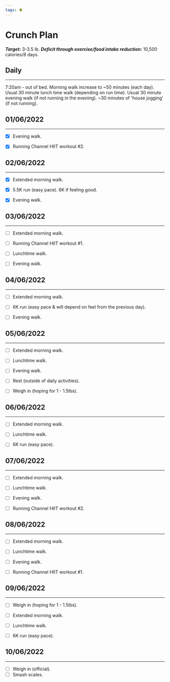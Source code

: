 ```yaml
---
tags: 🫀
---
```


# Crunch Plan

***Target:*** 3-3.5 lb.
***Deficit through exercise/food intake reduction:*** 10,500 calories/8 days.


## Daily
---

7:20am - out of bed.
Morning walk increase to ~50 minutes (each day).
Usual 30 minute lunch time walk (depending on run time).
Usual 30 minute evening walk (if not running in the evening).
~30 minutes of 'house jogging' (if not running).


## 01/06/2022
---

- [x] Evening walk.
- [x] Running Channel HIIT workout #2.


## 02/06/2022
---

- [x] Extended morning walk.
- [x] 5.5K run (easy pace). 6K if feeling good.
- [x] Evening walk.


## 03/06/2022
---

- [ ] Extended morning walk.
- [ ] Running Channel HIIT workout #1.
- [ ] Lunchtime walk.
- [ ] Evening walk.


## 04/06/2022
---

- [ ] Extended morning walk.
- [ ] 6K run (easy pace & will depend on feel from the previous day).
- [ ] Evening walk.


## 05/06/2022
---

- [ ] Extended morning walk.
- [ ] Lunchtime walk.
- [ ] Evening walk.
- [ ] Rest (outside of daily activities).
- [ ] Weigh in (hoping for 1 - 1.5lbs).


## 06/06/2022
---

- [ ] Extended morning walk.
- [ ] Lunchtime walk.
- [ ] 6K run (easy pace).


## 07/06/2022
---

- [ ] Extended morning walk.
- [ ] Lunchtime walk.
- [ ] Evening walk.
- [ ] Running Channel HIIT workout #2.


## 08/06/2022
---

- [ ] Extended morning walk.
- [ ] Lunchtime walk.
- [ ] Evening walk.
- [ ] Running Channel HIIT workout #1.


## 09/06/2022
---

- [ ] Weigh in (hoping for 1 - 1.5lbs).
- [ ] Extended morning walk.
- [ ] Lunchtime walk.
- [ ] 6K run (easy pace).


## 10/06/2022
---

- [ ] Weigh in (official).
- [ ] Smash scales.